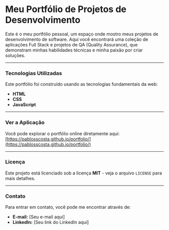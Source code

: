 # Meu Portfólio de Projetos de Desenvolvimento

Este é o meu portfólio pessoal, um espaço onde mostro meus projetos de desenvolvimento de software. Aqui você encontrará uma coleção de aplicações Full Stack e projetos de QA (Quality Assurance), que demonstram minhas habilidades técnicas e minha paixão por criar soluções.

---

### Tecnologias Utilizadas

Este portfólio foi construído usando as tecnologias fundamentais da web:
* **HTML**
* **CSS**
* **JavaScript**

---

### Ver a Aplicação

Você pode explorar o portfólio online diretamente aqui:
[https://pablosscosta.github.io/portfolio/](https://pablosscosta.github.io/portfolio/)

---

### Licença

Este projeto está licenciado sob a licença **MIT** - veja o arquivo `LICENSE` para mais detalhes.

---

### Contato

Para entrar em contato, você pode me encontrar através de:
* **E-mail:** [Seu e-mail aqui]
* **LinkedIn:** [Seu link do LinkedIn aqui]